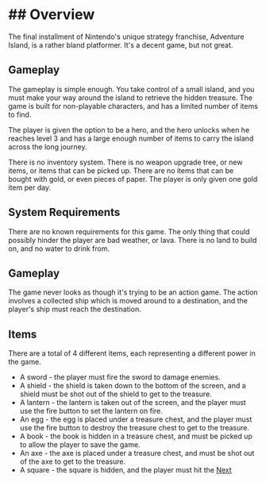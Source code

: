 # ## Overview

The final installment of Nintendo's unique strategy franchise, Adventure Island, is a rather bland platformer. It's a decent game, but not great.

## Gameplay

The gameplay is simple enough. You take control of a small island, and you must make your way around the island to retrieve the hidden treasure. The game is built for non-playable characters, and has a limited number of items to find.

The player is given the option to be a hero, and the hero unlocks when he reaches level 3 and has a large enough number of items to carry the island across the long journey.

There is no inventory system. There is no weapon upgrade tree, or new items, or items that can be picked up. There are no items that can be bought with gold, or even pieces of paper. The player is only given one gold item per day.

## System Requirements

There are no known requirements for this game. The only thing that could possibly hinder the player are bad weather, or lava. There is no land to build on, and no water to drink from.

## Gameplay

The game never looks as though it's trying to be an action game. The action involves a collected ship which is moved around to a destination, and the player's ship must reach the destination.

## Items

There are a total of 4 different items, each representing a different power in the game.

*   A sword - the player must fire the sword to damage enemies.
*   A shield - the shield is taken down to the bottom of the screen, and a shield must be shot out of the shield to get to the treasure.
*   A lantern - the lantern is taken out of the screen, and the player must use the fire button to set the lantern on fire.
*   An egg - the egg is placed under a treasure chest, and the player must use the fire button to destroy the treasure chest to get to the treasure.
*   A book - the book is hidden in a treasure chest, and must be picked up to allow the player to save the game.
*   An axe - the axe is placed under a treasure chest, and must be shot out of the axe to get to the treasure.
*   A square - the square is hidden, and the player must hit the
[Next](121.md)